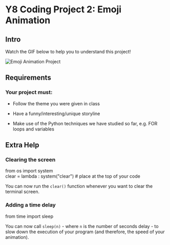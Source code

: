 # Y8 Coding Project 2: Emoji Animation

## Intro

Watch the GIF below to help you to understand this project!

![Emoji Animation Project](images/demo.gif)

## Requirements

### Your project must:

- Follow the theme you were given in class

- Have a funny/interesting/unique storyline

- Make use of the Python techniques we have studied so far, e.g. FOR loops and variables

## Extra Help

### Clearing the screen

<!-- -->
  from os import system  
  clear = lambda : system("clear") # place at the top of your code
<!-- -->

You can now run the `clear()` function whenever you want to clear the terminal screen.

### Adding a time delay

<!-- -->
  from time import sleep
<!-- -->

You can now call `sleep(n)` - where `n` is the number of seconds delay - to slow down the execution of your program (and therefore, the speed of your animation).

  
